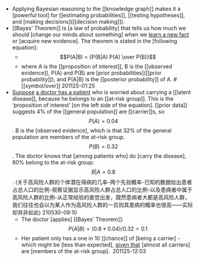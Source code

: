 - Applying Bayesian reasoning to the [[knowledge graph]] makes it a [powerful tool] for [[estimating probabilities]], [[testing hypotheses]], and [making decisions]([[decision making]]). 
- [[Bayes’ Theorem]] is [a law of probability] that tells us how much we should [change our minds about something] when we [learn a new fact](((6vsfUBVc-))) or [acquire new evidence]. The theorem is stated in the [following equation]:
    - $$P(A|B) =  {P(B|A) P(A) \over P(B)}$$
    - where A is the [[proposition of interest]], B is the [[observed evidence]], P(A) and P(B) are [prior probabilities]([[prior probability]]), and P(A|B) is the [[posterior probability]] of A. #[[symbol/over]]
201125-01:25
- [Suppose]([[suppose]]) [a doctor has a patient]([[patient]]) who is worried about carrying a [[latent disease]], because he belongs to an [[at-risk group]]. This is the ‘proposition of interest’ [on the left side of the equation]. 
[[prior data]] suggests 4% of the [[general population]] are [[carrier]]s, so $$P(A) = 0.04$$. 
B is the [observed evidence], which is that 32% of the general population are members of the at-risk group. $$P(B) = 0.32$$. 
The doctor knows that [among patients who] do [carry the disease], 80% belong to the at-risk group: $$B|A = 0.8$$.
(关于高风险人群的个体潜在得病的几率-两个先验概率-已知的数据给出患者占总人口的比例-观察证据显示高风险人群占总人口的比例-以及患病者中属于高风险人群的比例-从正常经验的直觉出发，既然患病者大都是高风险人群，我们往往也会以为某人作为高风险人群的一员则其患病的概率也很高——实际却并非如此)
210530-09:10
    - The doctor [applies] [[Bayes’ Theorem]]:
$$P(A|B) = (0.8 * 0.04)/0.32 = 0.1$$
    - Her patient only has a one in 10 [[chance]] of [being a carrier] - which might be [less than expected], [given that](((dSD8F5P_P))) [almost all carriers] are [members of the at-risk group]. 
201125-12:03
